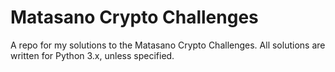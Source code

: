 # Matasano Crypto Challenges

A repo for my solutions to the Matasano Crypto Challenges.
All solutions are written for Python 3.x, unless specified.

